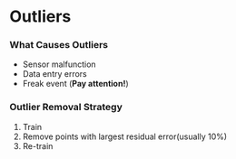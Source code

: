 # Outliers
### What Causes Outliers
* Sensor malfunction
* Data entry errors
* Freak event (**Pay attention!**)

### Outlier Removal Strategy
1. Train
2. Remove points with largest residual error(usually 10%)
3. Re-train
